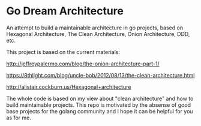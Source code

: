 # Go Dream Architecture
An attempt to build a maintainable architecture in go projects, based on Hexagonal Architecture, The Clean Architecture, Onion Architecture, DDD, etc.

This project is based on the current materials:

http://jeffreypalermo.com/blog/the-onion-architecture-part-1/

https://8thlight.com/blog/uncle-bob/2012/08/13/the-clean-architecture.html

http://alistair.cockburn.us/Hexagonal+architecture

The whole code is based on my view about "clean architecture" and how to build maintainable projects. This repo is motivated by the absense of good base projects for the golang community and I hope it can be helpful for you as for me.